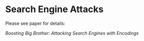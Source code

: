 # Search Engine Attacks

Please see paper for details:

*Boosting Big Brother: Attacking Search Engines with Encodings*